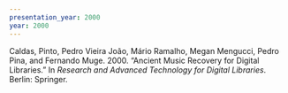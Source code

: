 ```yaml
---
presentation_year: 2000
year: 2000
---
```


Caldas, Pinto, Pedro Vieira João, Mário Ramalho, Megan Mengucci, Pedro Pina, and Fernando Muge. 2000. “Ancient Music Recovery for Digital Libraries.” In <i>Research and Advanced Technology for Digital Libraries</i>. Berlin: Springer.